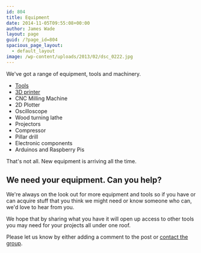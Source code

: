 ```yaml
---
id: 804
title: Equipment
date: 2014-11-05T09:55:08+00:00
author: James Wade
layout: page
guid: /?page_id=804
spacious_page_layout:
  - default_layout
image: /wp-content/uploads/2013/02/dsc_0222.jpg
---
```

We've got a range of equipment, tools and machinery.

* [Tools](/equipment/tools)
* [3D printer](/equipment/3d-printer)
* CNC Milling Machine
* 2D Plotter
* Oscilloscope
* Wood turning lathe
* Projectors
* Compressor
* Pillar drill
* Electronic components
* Arduinos and Raspberry Pis

That's not all. New equipment is arriving all the time.

## We need your equipment. Can you help?

We're always on the look out for more equipment and tools so if you have or can acquire stuff that you think we might need or know someone who can, we'd love to hear from you.

We hope that by sharing what you have it will open up access to other tools you may need for your projects all under one roof.

Please let us know by either adding a comment to the post or [contact the group](http://groups.google.com/group/potteries-hackspace).